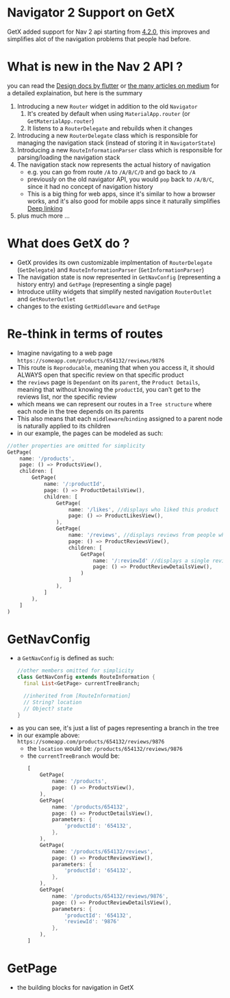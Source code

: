 # Navigator 2 Support on GetX

GetX added support for Nav 2 api starting from [4.2.0](https://pub.dev/packages/get/changelog#420---big-update), this improves and simplifies alot of the navigation problems that people had before.

# What is new in the Nav 2 API ?

you can read the [Design docs by flutter](https://docs.google.com/document/d/1Q0jx0l4-xymph9O6zLaOY4d_f7YFpNWX_eGbzYxr9wY/edit) or [the many articles on medium](https://medium.com/search?q=flutter%20navigator%202) for a detailed explaination, but here is the summary


1. Introducing a new `Router` widget in addition to the old `Navigator`
   1. It's created by default when using `MaterialApp.router` (or `GetMaterialApp.router`)
   2. It listens to a `RouterDelegate` and rebuilds when it changes
2. Introducing a new `RouterDelegate` class which is responsible for managing the navigation stack (instead of storing it in `NavigatorState`)
3. Introducing a new `RouteInformationParser` class which is responsible for parsing/loading the navigation stack
4. The navigation stack now represents the actual history of navigation
   - e.g. you can go from route `/A` to `/A/B/C/D` and go back to `/A`
   - previously on the old navigator API, you would `pop` back to `/A/B/C`, since it had no concept of navigation history
   - This is a big thing for web apps, since it's similar to how a browser works, and it's also good for mobile apps since it naturally simplifies [Deep linking](https://docs.flutter.dev/development/ui/navigation/deep-linking)
5. plus much more ...

# What does GetX do ?
- GetX provides its own customizable implmentation of `RouterDelegate` (`GetDelegate`) and `RouteInformationParser` (`GetInformationParser`)
- The navigation state is now represented in `GetNavConfig` (representing a history entry) and `GetPage` (representing a single page)
- Introduce utility widgets that simplify nested navigation `RouterOutlet`  and `GetRouterOutlet`
- changes to the existing `GetMiddleware` and `GetPage`

# Re-think in terms of routes
- Imagine navigating to a web page `https://someapp.com/products/654132/reviews/9876`
- This route is `Reproducable`, meaning that when you access it, it should ALWAYS open that specific review on that specific product
- the `reviews` page is `Dependant` on its `parent`, the `Product Details`, meaning that without knowing the `productId`, you can't get to the reviews list, nor the specific review
- which means we can represent our routes in a `Tree structure` where each node in the tree depends on its parents
- This also means that each `middleware`/`binding` assigned to a parent node is naturally applied to its children
- in our example, the pages can be modeled as such:
```dart
//other properties are omitted for simplicity
GetPage(    
    name: '/products',
    page: () => ProductsView(),
    children: [
        GetPage(
            name: '/:productId',
            page: () => ProductDetailsView(),
            children: [                
                GetPage(
                    name: '/likes', //displays who liked this product                   
                    page: () => ProductLikesView(),
                ),
                GetPage(
                    name: '/reviews', //displays reviews from people who bought this product
                    page: () => ProductReviewsView(),
                    children: [
                        GetPage(
                            name: '/:reviewId' //displays a single review
                            page: () => ProductReviewDetailsView(),
                        )
                    ]
                ),
            ]
        ),
    ]
)
```

# GetNavConfig

- a `GetNavConfig` is defined as such:
    ```dart
    //other members omitted for simplicity
    class GetNavConfig extends RouteInformation {
      final List<GetPage> currentTreeBranch;   

      //inherited from [RouteInformation]
      // String? location
      // Object? state   
    }
    ```
- as you can see, it's just a list of pages representing a branch in the tree
- in our example above: `https://someapp.com/products/654132/reviews/9876`
  - the `location` would be: `/products/654132/reviews/9876`
  - the `currentTreeBranch` would be:
    ```dart
    [
        GetPage(    
            name: '/products',
            page: () => ProductsView(),        
        ),
        GetPage(    
            name: '/products/654132',
            page: () => ProductDetailsView(),
            parameters: {
                'productId': '654132',
            },
        ),
        GetPage(    
            name: '/products/654132/reviews',
            page: () => ProductReviewsView(),
            parameters: {
                'productId': '654132',
            },
        ),
        GetPage(    
            name: '/products/654132/reviews/9876',
            page: () => ProductReviewDetailsView(),
            parameters: {
                'productId': '654132',
                'reviewId': '9876'
            },
        ),
    ]
    ```

# GetPage
- the building blocks for navigation in GetX
